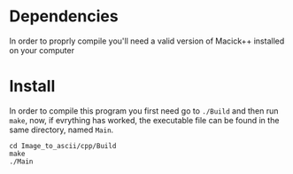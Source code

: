 # Dependencies

In order to proprly compile you'll need a valid version of Macick++ installed on your computer

# Install

In order to compile this program you first need go to `./Build` and then run `make`, now, if evrything has worked, the executable file can be found in the same directory, named `Main`.

```
cd Image_to_ascii/cpp/Build
make
./Main
```